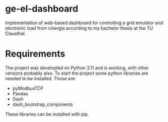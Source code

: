# ge-el-dashboard
Implementation of web-based dashboard for controlling a grid emulator and electronic load from cinergia according to my bachelor thesis at the TU Clausthal.

# Requirements
The project was developted on Python 3.11 and is working, with other versions probably also.
To start the project some python libraries are needed to be installed. Those are:
- pyModbusTCP
- Pandas
- Dash
- dash_bootstrap_components

These libraries can be installed with pip.
